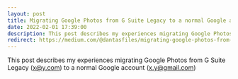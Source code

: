 ```yaml
---
layout: post
title: Migrating Google Photos from G Suite Legacy to a normal Google account
date: 2022-02-01 17:39:00
description: This post describes my experiences migrating Google Photos from G Suite Legacy (x@y.com) to a normal Google account (x.y@gmail.com)
redirect: https://medium.com/@dantasfiles/migrating-google-photos-from-g-suite-legacy-to-a-normal-google-account-1e907288f7d
---
```


This post describes my experiences migrating Google Photos from G Suite Legacy (x@y.com) to a normal Google account (x.y@gmail.com)

